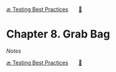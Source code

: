 [🔙 Testing Best Practices][previous-chapter]&nbsp;&nbsp;&nbsp;&nbsp;&nbsp;&nbsp;&nbsp;[🏡][readme]

# Chapter 8. Grab Bag

_Notes_

[🔙 Testing Best Practices][previous-chapter]&nbsp;&nbsp;&nbsp;&nbsp;&nbsp;&nbsp;&nbsp;[🏡][readme]

[readme]: README.md
[previous-chapter]: ch07-testing-best-practices.md
